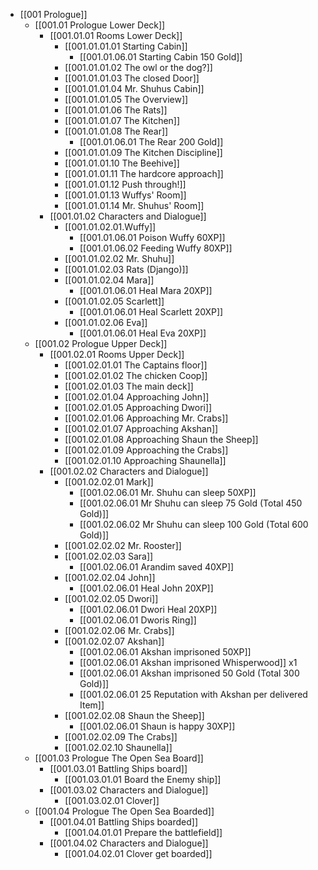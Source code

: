 - [[001 Prologue]]
	- [[001.01 Prologue Lower Deck]]
		- [[001.01.01 Rooms Lower Deck]]
			- [[001.01.01.01 Starting Cabin]]
				- [[001.01.06.01 Starting Cabin 150 Gold]]
			- [[001.01.01.02 The owl or the dog?]]
			- [[001.01.01.03 The closed Door]]
			- [[001.01.01.04 Mr. Shuhus Cabin]]
			- [[001.01.01.05 The Overview]]
			- [[001.01.01.06 The Rats]]
			- [[001.01.01.07 The Kitchen]]
			- [[001.01.01.08 The Rear]]
				- [[001.01.06.01 The Rear 200 Gold]]
			- [[001.01.01.09 The Kitchen Discipline]]
			- [[001.01.01.10 The Beehive]]
			- [[001.01.01.11 The hardcore approach]]
			- [[001.01.01.12 Push through!]]
			- [[001.01.01.13 Wuffys' Room]]
			- [[001.01.01.14 Mr. Shuhus' Room]]
		- [[001.01.02 Characters and Dialogue]]
			- [[001.01.02.01.Wuffy]]
				- [[001.01.06.01 Poison Wuffy 60XP]]
				- [[001.01.06.02 Feeding Wuffy 80XP]]
			- [[001.01.02.02 Mr. Shuhu]]
			- [[001.01.02.03 Rats (Django)]]
			- [[001.01.02.04 Mara]]
				- [[001.01.06.01 Heal Mara 20XP]]
			- [[001.01.02.05 Scarlett]]
				- [[001.01.06.01 Heal Scarlett 20XP]]
			- [[001.01.02.06 Eva]]
				- [[001.01.06.01 Heal Eva 20XP]]
	- [[001.02 Prologue Upper Deck]]
		- [[001.02.01 Rooms Upper Deck]]
			- [[001.02.01.01 The Captains floor]]
			- [[001.02.01.02 The chicken Coop]]
			- [[001.02.01.03 The main deck]]
			- [[001.02.01.04 Approaching John]]
			- [[001.02.01.05 Approaching Dwori]]
			- [[001.02.01.06 Approaching Mr. Crabs]]
			- [[001.02.01.07 Approaching Akshan]]
			- [[001.02.01.08 Approaching Shaun the Sheep]]
			- [[001.02.01.09 Approaching the Crabs]]
			- [[001.02.01.10 Approaching Shaunella]]
		- [[001.02.02 Characters and Dialogue]]
			- [[001.02.02.01 Mark]]
				- [[001.02.06.01 Mr. Shuhu can sleep 50XP]]
				- [[001.02.06.01 Mr Shuhu can sleep 75 Gold (Total 450 Gold)]]
				- [[001.02.06.02 Mr Shuhu can sleep 100 Gold (Total 600 Gold)]]
			- [[001.02.02.02 Mr. Rooster]]
			- [[001.02.02.03 Sara]]
				- [[001.02.06.01 Arandim saved 40XP]]
			- [[001.02.02.04 John]]
				- [[001.02.06.01 Heal John 20XP]]
			- [[001.02.02.05 Dwori]]
				- [[001.02.06.01 Dwori Heal 20XP]]
				- [[001.02.06.01 Dworis Ring]]
			- [[001.02.02.06 Mr. Crabs]]
			- [[001.02.02.07 Akshan]]
				- [[001.02.06.01 Akshan imprisoned 50XP]]
				- [[001.02.06.01 Akshan imprisoned Whisperwood]] x1
				- [[001.02.06.01 Akshan imprisoned 50 Gold (Total 300 Gold)]]
				- [[001.02.06.01 25 Reputation with Akshan per delivered Item]]
			- [[001.02.02.08 Shaun the Sheep]]
				- [[001.02.06.01 Shaun is happy 30XP]]
			- [[001.02.02.09 The Crabs]]
			- [[001.02.02.10 Shaunella]]
	- [[001.03 Prologue The Open Sea Board]]
		- [[001.03.01 Battling Ships board]]
			- [[001.03.01.01 Board the Enemy ship]]
		- [[001.03.02 Characters and Dialogue]]
			- [[001.03.02.01 Clover]]
	- [[001.04 Prologue The Open Sea Boarded]]
		- [[001.04.01 Battling Ships boarded]]
			- [[001.04.01.01 Prepare the battlefield]]
		- [[001.04.02 Characters and Dialogue]]
			- [[001.04.02.01 Clover get boarded]]